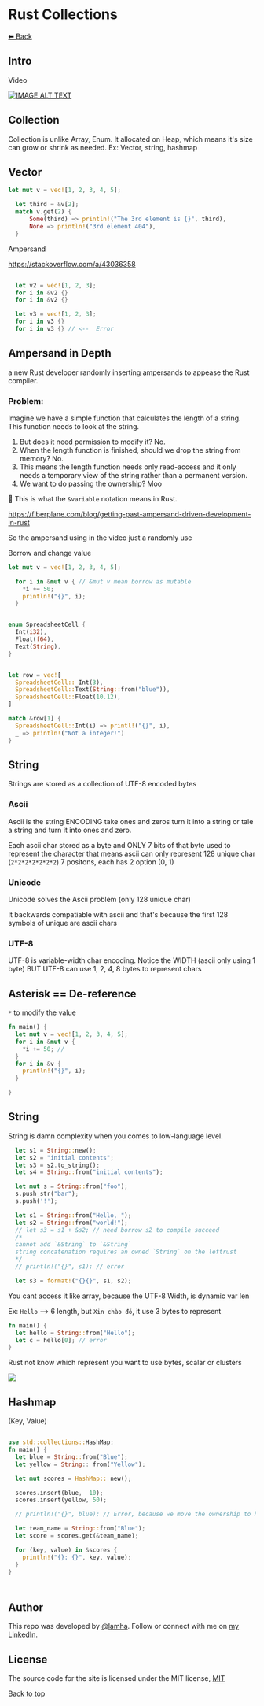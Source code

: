 # Rust Collections

[⬅ Back](../README.md)

## Intro 
Video

<div>
  <a href="https://www.youtube.com/watch?v=Zs-pS-egQSs"><img src="https://img.youtube.com/vi/Zs-pS-egQSs/0.jpg" alt="IMAGE ALT TEXT"></a>
</div>

## Collection 
Collection is unlike Array, Enum. It allocated on Heap, which means it's size can grow or shrink as needed.
Ex: Vector, string, hashmap 

## Vector 

```Rust
let mut v = vec![1, 2, 3, 4, 5];

  let third = &v[2]; 
  match v.get(2) {
      Some(third) => println!("The 3rd element is {}", third),
      None => println!("3rd element 404"),
  }
```

Ampersand 

https://stackoverflow.com/a/43036358

```Rust

  let v2 = vec![1, 2, 3];
  for i in &v2 {}
  for i in &v2 {}

  let v3 = vec![1, 2, 3];
  for i in v3 {}
  for i in v3 {} // <--  Error 


```
## Ampersand in Depth

a new Rust developer randomly inserting ampersands to appease the Rust compiler. 

### Problem:
Imagine we have a simple function that calculates the length of a string. This function needs to look at the string. 

1. But does it need permission to modify it? No. 
2. When the length function is finished, should we drop the string from memory? No. 
3. This means the length function needs only read-access and it only needs a temporary view of the string rather than a permanent version. 
4. We want to do passing the ownership? Moo 

🔑 This is what the `&variable` notation means in Rust. 

https://fiberplane.com/blog/getting-past-ampersand-driven-development-in-rust

So the ampersand using in the video just a randomly use 


Borrow and change value 

```Rust
let mut v = vec![1, 2, 3, 4, 5];

  for i in &mut v { // &mut v mean borrow as mutable
    *i += 50;
    println!("{}", i);
  }
```

```Rust

enum SpreadsheetCell {
  Int(i32),
  Float(f64),
  Text(String),
}


let row = vec![
  SpreadsheetCell:: Int(3),
  SpreadsheetCell::Text(String::from("blue")),
  SpreadsheetCell::Float(10.12),
]

match &row[1] {
  SpreadsheetCell::Int(i) => printl!("{}", i),
  _ => println!("Not a integer!")
}

```

## String 
Strings are stored as a collection of UTF-8 encoded bytes 

### Ascii
Ascii is the string ENCODING take ones and zeros turn it into a string or tale a string and turn it into ones and zero.

Each ascii char stored as a byte and ONLY 7 bits of that byte used to represent the character that means ascii can only represent 128 unique char (`2*2*2*2*2*2*2`) 7 positons, each has 2 option (0, 1)

### Unicode 
Unicode solves the Ascii problem (only 128 unique char)

It backwards compatiable with ascii and that's because the first 128 symbols of unique are ascii chars 

### UTF-8
UTF-8 is variable-width char encoding.
Notice the WIDTH (ascii only using 1 byte) BUT UTF-8 can use 1, 2, 4, 8 bytes to represent chars 

## Asterisk == De-reference 
`*` to modify the value
```Rust
fn main() {
  let mut v = vec![1, 2, 3, 4, 5];
  for i in &mut v {
    *i += 50; //
  }
  for i in &v {
    println!("{}", i);
  }

}

```

## String 
String is damn complexity when you comes to low-language level.

```Rust
  let s1 = String::new();
  let s2 = "initial contents";
  let s3 = s2.to_string();
  let s4 = String::from("initial contents");

  let mut s = String::from("foo");
  s.push_str("bar");
  s.push('!');

  let s1 = String::from("Hello, ");
  let s2 = String::from("world!");
  // let s3 = s1 + &s2; // need borrow s2 to compile succeed
  /*
  cannot add `&String` to `&String`
  string concatenation requires an owned `String` on the leftrust
  */
  // println!("{}", s1); // error 

  let s3 = format!("{}{}", s1, s2);
```

You cant access it like array, because the UTF-8 Width, is dynamic var len 

Ex:  `Hello` --> 6 length, but `Xin chào đó`, it use 3 bytes to represent 

```Rust
fn main() {
  let hello = String::from("Hello");
  let c = hello[0]; // error 
}

```

Rust not know which represent you want to use bytes, scalar or clusters 

<img src="./images/represent.png">


## Hashmap 
(Key, Value)

```Rust

use std::collections::HashMap;
fn main() {
  let blue = String::from("Blue");
  let yellow = String:: from("Yellow");

  let mut scores = HashMap:: new();

  scores.insert(blue,  10);
  scores.insert(yellow, 50);

  // println!("{}", blue); // Error, because we move the ownership to hashmap 

  let team_name = String::from("Blue");
  let score = scores.get(&team_name);

  for (key, value) in &scores {
    println!("{}: {}", key, value);
  }
}

```





<p><img type="separator" height=8px width="100%" src="https://github.com/HaLamUs/nft-drop/blob/main/assets/aqua.png"></p>

## Author

This repo was developed by [@lamha](https://github.com/HaLamUs). 
Follow or connect with me on [my LinkedIn](https://www.linkedin.com/in/lamhacs). 

## License
The source code for the site is licensed under the MIT license, [MIT](https://opensource.org/license/mit/)

 <a href="#top">Back to top</a>
